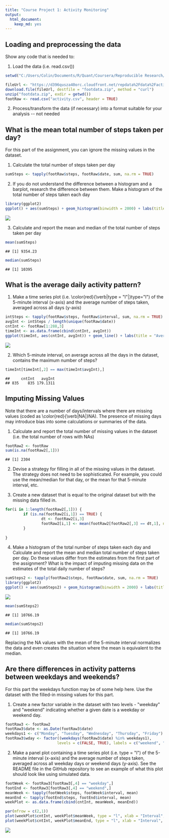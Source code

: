 ```yaml
---
title: "Course Project 1: Activity Monitoring"
output: 
  html_document: 
    keep_md: yes
---
```




## Loading and preprocessing the data

Show any code that is needed to:

1. Load the data (i.e. read.csv())

```r
setwd("C:/Users/Colin/Documents/R/Quant/Coursera/Reproducible Research/Week 2")

fileUrl <- "https://d396qusza40orc.cloudfront.net/repdata%2Fdata%2Factivity.zip"
download.file(fileUrl, destfile = "footdata.zip", method = "curl")
unzip("footdata.zip", exdir = getwd())
footRaw <- read.csv("activity.csv", header = TRUE)
```
2. Process/transform the data (if necessary) into a format suitable for your analysis -- not needed

## What is the mean total number of steps taken per day?

For this part of the assignment, you can ignore the missing values in the dataset.

1. Calculate the total number of steps taken per day

```r
sumSteps <- tapply(footRaw$steps, footRaw$date, sum, na.rm = TRUE)
```

2. If you do not understand the difference between a histogram and a barplot, research the difference between them. Make a histogram of the total number of steps taken each day


```r
library(ggplot2)
ggplot() + aes(sumSteps) + geom_histogram(binwidth = 2000) + labs(title = "Sum of Steps by Day", x = "Total Steps", y = "frequency")
```

![](PA1_template_files/figure-html/foot1_3-1.png)<!-- -->

3. Calculate and report the mean and median of the total number of steps taken per day


```r
mean(sumSteps)
```

```
## [1] 9354.23
```

```r
median(sumSteps)
```

```
## [1] 10395
```


## What is the average daily activity pattern?

1. Make a time series plot (i.e. \color{red}{\verb|type = "l"|}type="l") of the 5-minute interval (x-axis) and the average number of steps taken, averaged across all days (y-axis)


```r
intSteps <- tapply(footRaw$steps, footRaw$interval, sum, na.rm = TRUE)
avgInt <- intSteps / length(unique(footRaw$date))
cntInt <- footRaw[1:288,3]
timeInt <- as.data.frame(cbind(cntInt, avgInt))
ggplot(timeInt, aes(cntInt, avgInt)) + geom_line() + labs(title = "Average Steps by Interval", x = "Interval", y = "Average Steps Taken")
```

![](PA1_template_files/figure-html/foot2_1-1.png)<!-- -->

2. Which 5-minute interval, on average across all the days in the dataset, contains the maximum number of steps?


```r
timeInt[timeInt[,2] == max(timeInt$avgInt),]
```

```
##     cntInt   avgInt
## 835    835 179.1311
```

## Imputing Missing Values

Note that there are a number of days/intervals where there are missing values (coded as \color{red}{\verb|NA|}NA). The presence of missing days may introduce bias into some calculations or summaries of the data.

1. Calculate and report the total number of missing values in the dataset (i.e. the total number of rows with NAs)


```r
footRaw2 <- footRaw
sum(is.na(footRaw2[,1]))
```

```
## [1] 2304
```

2. Devise a strategy for filling in all of the missing values in the dataset. The strategy does not need to be sophisticated. For example, you could use the mean/median for that day, or the mean for that 5-minute interval, etc.

3. Create a new dataset that is equal to the original dataset but with the missing data filled in.


```r
for(i in 1:length(footRaw2[,1])) {
        if (is.na(footRaw2[i,1]) == TRUE) {
                dt <- footRaw2[i,3]
                footRaw2[i,1] <- mean(footRaw2[footRaw2[,3] == dt,1], na.rm = TRUE)
        }
        
}
```

4. Make a histogram of the total number of steps taken each day and Calculate and report the mean and median total number of steps taken per day. Do these values differ from the estimates from the first part of the assignment? What is the impact of imputing missing data on the estimates of the total daily number of steps?


```r
sumSteps2 <- tapply(footRaw2$steps, footRaw$date, sum, na.rm = TRUE)
library(ggplot2)
ggplot() + aes(sumSteps2) + geom_histogram(binwidth = 2000) + labs(title = "Sum of Steps by Day", x = "Total Steps", y = "frequency")
```

![](PA1_template_files/figure-html/foot3_4-1.png)<!-- -->

```r
mean(sumSteps2)
```

```
## [1] 10766.19
```

```r
median(sumSteps2)
```

```
## [1] 10766.19
```
Replacing the NA values with the mean of the 5-minute interval normalizes the data and even creates the situation where the mean is equivalent to the median.

## Are there differences in activity patterns between weekdays and weekends?

For this part the weekdays function may be of some help here. Use the dataset with the filled-in missing values for this part.

1. Create a new factor variable in the dataset with two levels - "weekday" and "weekend" indicating whether a given date is a weekday or weekend day.


```r
footRaw3 <- footRaw2
footRaw3$date <- as.Date(footRaw3$date)
weekdays1 <- c("Monday", "Tuesday", "Wednesday", "Thursday", "Friday")
footRaw3$wday <- factor((weekdays(footRaw3$date) %in% weekdays1),
                       levels = c(FALSE, TRUE), labels = c("weekend", "weekday"))
```

2. Make a panel plot containing a time series plot (i.e. type = "l") of the 5-minute interval (x-axis) and the average number of steps taken, averaged across all weekday days or weekend days (y-axis). See the README file in the GitHub repository to see an example of what this plot should look like using simulated data.


```r
footWeek <- footRaw3[footRaw3[,4] == "weekday",]
footEnd <- footRaw3[footRaw3[,4] == "weekend",]
meanWeek <- tapply(footWeek$steps, footWeek$interval, mean)
meanEnd <- tapply(footEnd$steps, footEnd$interval, mean)
weekPlot <- as.data.frame(cbind(cntInt, meanWeek, meanEnd))

par(mfrow = c(2,1))
plot(weekPlot$cntInt, weekPlot$meanWeek, type = "l", xlab = "Interval", ylab = "Average Steps", main = "Average Steps by Weekday")
plot(weekPlot$cntInt, weekPlot$meanEnd, type = "l", xlab = "Interval", ylab = "Average Steps", main = "Average Steps by Weekend")
```

![](PA1_template_files/figure-html/foot4_2-1.png)<!-- -->

